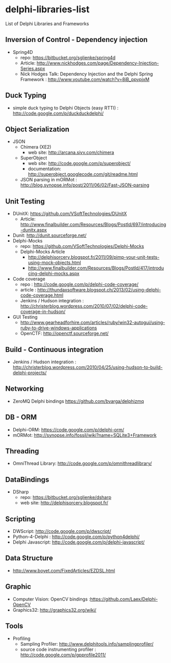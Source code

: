 delphi-libraries-list
=====================

List of Delphi Libraries and Frameworks

Inversion of Control - Dependency injection
-------------------------------------------

- Spring4D 
  - repo: https://bitbucket.org/sglienke/spring4d
  - Article: http://www.nickhodges.com/page/Dependency-Injection-Series.aspx
  - Nick Hodges Talk: Dependency Injection and the Delphi Spring Framework : http://www.youtube.com/watch?v=8iB_ppvpjxM
  

Duck Typing
-----------

- simple duck typing to Delphi Objects (easy RTTI) : http://code.google.com/p/duckduckdelphi/


Object Serialization
--------------------
- JSON
  - Chimera (XE2)
    - web site: http://arcana.sivv.com/chimera
  - SuperObject
    - web site: http://code.google.com/p/superobject/
    - documentation: http://superobject.googlecode.com/git/readme.html
  - JSON parsing in mORMot : http://blog.synopse.info/post/2011/06/02/Fast-JSON-parsing


Unit Testing
------------
- DUnitX: https://github.com/VSoftTechnologies/DUnitX
  - Article: http://www.finalbuilder.com/Resources/Blogs/PostId/697/introducing-dunitx.aspx
- Dunit: http://dunit.sourceforge.net/
- Delphi-Mocks 
  - repo: https://github.com/VSoftTechnologies/Delphi-Mocks
  - Delphi-Mocks Article
    - http://delphisorcery.blogspot.fr/2011/09/pimp-your-unit-tests-using-mock-objects.html
    - http://www.finalbuilder.com/Resources/Blogs/PostId/417/introducing-delphi-mocks.aspx
- Code coverage 
  - repo : http://code.google.com/p/delphi-code-coverage/
  - article : http://thundaxsoftware.blogspot.ch/2013/02/using-delphi-code-coverage.html
  - Jenkins / Hudson integration : http://christerblog.wordpress.com/2010/07/02/delphi-code-coverage-in-hudson/
- GUI Testing
  - http://www.gearheadforhire.com/articles/ruby/win32-autogui/using-ruby-to-drive-windows-applications
  - OpenCTF: http://openctf.sourceforge.net/
 
Build - Continuous integration
------------------------------
- Jenkins / Hudson integration : http://christerblog.wordpress.com/2010/04/25/using-hudson-to-build-delphi-projects/

Networking
----------
- ZeroMQ Delphi bindings https://github.com/bvarga/delphizmq

DB - ORM
---------
- Delphi-ORM: https://code.google.com/p/delphi-orm/
- mORMot:  http://synopse.info/fossil/wiki?name=SQLite3+Framework

Threading
---------
- OmniThread Library: http://code.google.com/p/omnithreadlibrary/
 
DataBindings
-------------
- DSharp 
  - repo: https://bitbucket.org/sglienke/dsharp
  - web site: http://delphisorcery.blogspot.fr/


Scripting
---------
- DWScript: http://code.google.com/p/dwscript/
- Python-4-Delphi : http://code.google.com/p/python4delphi/
- Delphi Javascript: http://code.google.com/p/delphi-javascript/

Data Structure
--------------
- http://www.boyet.com/FixedArticles/EZDSL.html



Graphic
-------
- Computer Vision: OpenCV bindings :https://github.com/Laex/Delphi-OpenCV
- Graphics32: http://graphics32.org/wiki/

Tools
-----
- Profiling
  - Sampling Profiler: http://www.delphitools.info/samplingprofiler/
  - source code instrumenting profiler : http://code.google.com/p/gpprofile2011/
